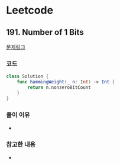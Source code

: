 # Leetcode

## 191. Number of 1 Bits


[문제링크](https://leetcode.com/problems/number-of-1-bits/)


### 코드

```swift
class Solution {
    func hammingWeight(_ n: Int) -> Int {
        return n.nonzeroBitCount
    }
}
```

### 풀이 이유
-

### 참고한 내용
- 
